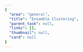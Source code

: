 ```yaml
---
{
  "area": "general",
  "title": "Ensemble Clustering",
  "parent_task": null,
  "links": [],
  "thumbnail": null,
  "card": null
}
---
```


